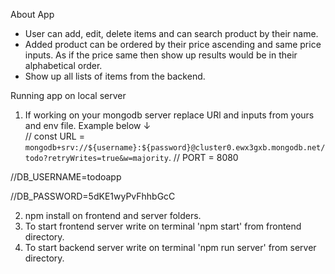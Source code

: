 About App

- User can add, edit, delete items and can search product by their name.
- Added product can be ordered by their price ascending and same price inputs. As if the price same then show up results would be in their alphabetical order. 
- Show up all lists of items from the backend.

Running app on local server 

1. If working on your mongodb server replace URl and inputs from yours and env file. Example below ↓  
// const URL = `mongodb+srv://${username}:${password}@cluster0.ewx3gxb.mongodb.net/todo?retryWrites=true&w=majority`.
// PORT = 8080

//DB_USERNAME=todoapp

//DB_PASSWORD=5dKE1wyPvFhhbGcC

2. npm install on frontend and server folders. 
3. To start frontend server write on terminal 'npm start' from frontend directory.
4. To start backend server write on terminal 'npm run server' from server directory.
